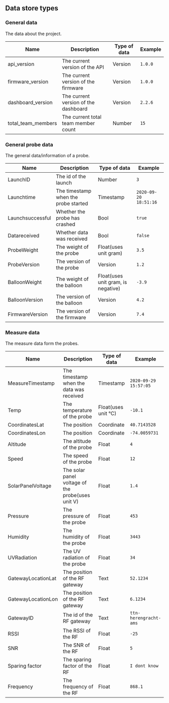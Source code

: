## Data store types


### General data
The data about the project.

|Name|Description|Type of data|Example|
|----|-----------|------------|-------|
|api_version|The current version of the API|Version|`1.0.0`
|firmware_version|The current version of the firmware|Version|`1.0.0`
|dashboard_version|The current version of the dashboard|Version|`2.2.6`
|total_team_members|The current total team member count|Number|`15`
 

### General probe data
The general data/information of a probe.

|Name|Description|Type of data|Example|
|----|-----------|------------|-------|
|LaunchID|The id of the launch|Number|`3`
|Launchtime|The timestamp when the probe started|Timestamp|`2020-09-20 18:51:16`
|Launchsuccessful|Whether the probe has crashed|Bool|`true`
|Datareceived|Whether data was received|Bool|`false`
|ProbeWeight|The weight of the probe|Float(uses unit gram)|`3.5`
|ProbeVersion|The version of the probe|Version|`1.2`
|BalloonWeight|The weight of the balloon|Float(uses unit gram, is negative)|`-3.9`
|BalloonVersion|The version of the balloon|Version|`4.2`
|FirmwareVersion|The version of the firmware|Version|`7.4`
 
 
 ### Measure data
The measure data form the probes. 
 
|Name|Description|Type of data|Example|
|----|-----------|------------|-------|
|MeasureTimestamp|The timestamp when the data was received|Timestamp|`2020-09-29 15:57:05`
|Temp|The temperature of the probe|Float(uses unit °C)|`-10.1`
|CoordinatesLat|The position|Coordinate|`40.7143528`
|CoordinatesLon|The position|Coordinate|`-74.0059731`
|Altitude|The altitude of the probe|Float|`4`
|Speed|The speed of the probe|Float|`12`
|SolarPanelVoltage|The solar panel voltage of the probe(uses unit V)|Float|`1.4`
|Pressure|The pressure of the probe|Float|`453`
|Humidity|The humidity of the probe|Float|`3443`
|UVRadiation|The UV radiation of the probe|Float|`34`
|GatewayLocationLat|The position of the RF gateway|Text|`52.1234`
|GatewayLocationLon|The position of the RF gateway|Text|`6.1234`
|GatewayID|The id of the RF gateway|Text|`ttn-herengracht-ams`
|RSSI|The RSSI of the RF|Float|`-25`
|SNR|The SNR of the RF|Float|`5`
|Sparing factor|The sparing factor of the RF|Float|`I dont know`
|Frequency|The frequency of the RF|Float|`868.1`
